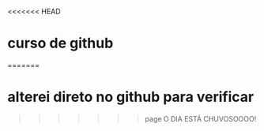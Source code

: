 <<<<<<< HEAD
# curso de github
=======
# alterei direto no github para verificar
>>>>>>> page
O DIA ESTÁ CHUVOSOOOO!
